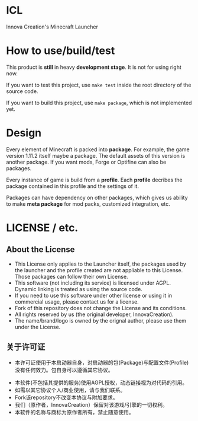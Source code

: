 # ICL

Innova Creation's Minecraft Launcher

# How to use/build/test

This product is **still** in heavy **development stage**. It is not for using right now.

If you want to test this project, use `make test` inside the root directory of the source code.

If you want to build this project, use `make package`, which is not implemented yet.

# Design

Every element of Minecraft is packed into **package**. For example, the game version 1.11.2 itself maybe a package. The default assets of this version is another package. If you want mods, Forge or Optifine can also be packages.

Every instance of game is build from a **profile**. Each **profile** decribes the package contained in this profile and the settings of it.

Packages can have dependency on other packages, which gives us ability to make **meta package** for mod packs, customized integration, etc.

# LICENSE / etc.

## About the License
- This License only applies to the Launcher itself, the packages used by the launcher and the profile created are not appliable to this License. Those packages can follow their own License.
- This software (not including its service) is licensed under AGPL. Dynamic linking is treated as using the source code.
- If you need to use this software under other license or using it in commercial usage, please contact us for a license.
- Fork of this repository does not change the License and its conditions.
- All rights reserved by us (the original developer, InnovaCreation).
- The name/brand/logo is owned by the orignal author, please use them under the License.

## 关于许可证
- 本许可证使用于本启动器自身，对启动器的包(Package)与配置文件(Profile)没有任何效力。包自身可以遵循其它协议。
* 本软件(不包括其提供的服务)使用AGPL授权，动态链接视为对代码的引用。
* 如需以其它协议个人/商业使用，请与我们联系。
* Fork该repository不改变本协议与附加要求。
* 我们（原作者，InnovaCreation）保留对该游戏/引擎的一切权利。
* 本软件的名称与商标为原作者所有，禁止随意使用。
